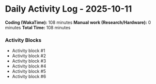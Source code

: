 # Daily Activity Log - 2025-10-11

**Coding (WakaTime):** 108 minutes
**Manual work (Research/Hardware):** 0 minutes
**Total Time:** 108 minutes

### Activity Blocks
- Activity block #1
- Activity block #2
- Activity block #3
- Activity block #4
- Activity block #5
- Activity block #6
